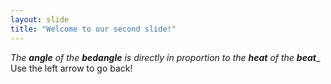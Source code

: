 ```yaml
---
layout: slide
title: "Welcome to our second slide!"
---
```

_The **angle** of the **bedangle** is directly in proportion to the **heat** of the **beat**__
Use the left arrow to go back!
